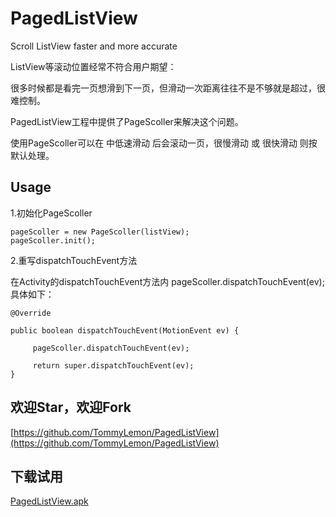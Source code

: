 # PagedListView
Scroll ListView faster and more accurate

ListView等滚动位置经常不符合用户期望：

很多时候都是看完一页想滑到下一页，但滑动一次距离往往不是不够就是超过，很难控制。

 

PagedListView工程中提供了PageScoller来解决这个问题。

使用PageScoller可以在 中低速滑动 后会滚动一页，很慢滑动 或 很快滑动 则按默认处理。

 
## Usage

1.初始化PageScoller

    pageScoller = new PageScoller(listView);
    pageScoller.init();
 
 
2.重写dispatchTouchEvent方法

在Activity的dispatchTouchEvent方法内 pageScoller.dispatchTouchEvent(ev); 具体如下：

    @Override

    public boolean dispatchTouchEvent(MotionEvent ev) {
 
         pageScoller.dispatchTouchEvent(ev);
 
         return super.dispatchTouchEvent(ev);
    }



## 欢迎Star，欢迎Fork

[https://github.com/TommyLemon/PagedListView](https://github.com/TommyLemon/PagedListView)

## 下载试用

[PagedListView.apk](http://files.cnblogs.com/files/tommylemon/PagedListView.apk)
